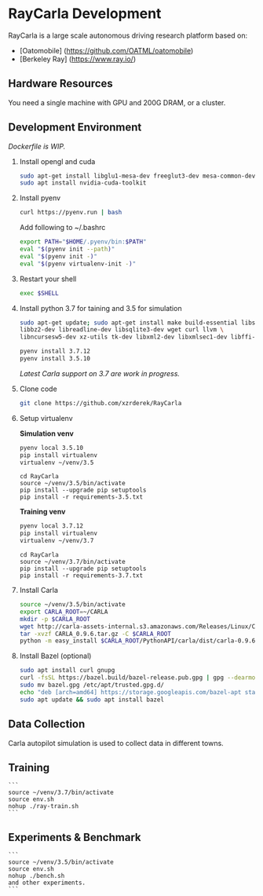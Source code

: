 
# RayCarla Development
RayCarla is a large scale autonomous driving research platform based on:
* [Oatomobile] (https://github.com/OATML/oatomobile)
* [Berkeley Ray] (https://www.ray.io/)

## Hardware Resources

You need a single machine with GPU and 200G DRAM, or a cluster.

## Development Environment
*Dockerfile is WIP.*
1. Install opengl and cuda
    ```bash
    sudo apt-get install libglu1-mesa-dev freeglut3-dev mesa-common-dev
    sudo apt install nvidia-cuda-toolkit
    ```
2. Install pyenv
    ```bash
    curl https://pyenv.run | bash
    ```
   Add following to ~/.bashrc
    ```bash
    export PATH="$HOME/.pyenv/bin:$PATH"
    eval "$(pyenv init --path)" 
    eval "$(pyenv init -)"
    eval "$(pyenv virtualenv-init -)"
    ```
3. Restart your shell
    ```bash
    exec $SHELL
    ```
4. Install python 3.7 for taining and 3.5 for simulation
    ```bash
    sudo apt-get update; sudo apt-get install make build-essential libssl-dev zlib1g-dev \
    libbz2-dev libreadline-dev libsqlite3-dev wget curl llvm \
    libncursesw5-dev xz-utils tk-dev libxml2-dev libxmlsec1-dev libffi-dev liblzma-dev
    ```
    ```bash
    pyenv install 3.7.12
    pyenv install 3.5.10
    ```
    *Latest Carla support on 3.7 are work in progress.*
5. Clone code
    ```bash
    git clone https://github.com/xzrderek/RayCarla
    ```
6. Setup virtualenv

    **Simulation venv**

    ```bash
    pyenv local 3.5.10
    pip install virtualenv
    virtualenv ~/venv/3.5
    ```
    ```
    cd RayCarla
    source ~/venv/3.5/bin/activate
    pip install --upgrade pip setuptools
    pip install -r requirements-3.5.txt
    ```
    **Training venv**

    ```bash
    pyenv local 3.7.12
    pip install virtualenv
    virtualenv ~/venv/3.7
    ```
    ```
    cd RayCarla
    source ~/venv/3.7/bin/activate
    pip install --upgrade pip setuptools
    pip install -r requirements-3.7.txt
    ```

7. Install Carla 
    ```bash
    source ~/venv/3.5/bin/activate
    export CARLA_ROOT=~/CARLA
    mkdir -p $CARLA_ROOT
    wget http://carla-assets-internal.s3.amazonaws.com/Releases/Linux/CARLA_0.9.6.tar.gz
    tar -xvzf CARLA_0.9.6.tar.gz -C $CARLA_ROOT
    python -m easy_install $CARLA_ROOT/PythonAPI/carla/dist/carla-0.9.6-py3.5-linux-x86_64.egg 
    ```
    
8. Install Bazel (optional)
    ```bash
    sudo apt install curl gnupg
    curl -fsSL https://bazel.build/bazel-release.pub.gpg | gpg --dearmor > bazel.gpg
    sudo mv bazel.gpg /etc/apt/trusted.gpg.d/
    echo "deb [arch=amd64] https://storage.googleapis.com/bazel-apt stable jdk1.8" | sudo tee /etc/apt/sources.list.d/bazel.list
    sudo apt update && sudo apt install bazel
    ```
## Data Collection
Carla autopilot simulation is used to collect data in different towns. 

## Training 
    ```
    source ~/venv/3.7/bin/activate
    source env.sh
    nohup ./ray-train.sh
    ```

## Experiments & Benchmark
    ```
    source ~/venv/3.5/bin/activate
    source env.sh
    nohup ./bench.sh
    and other experiments.
    ```
